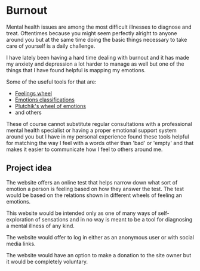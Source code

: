 # Burnout

Mental health issues are among the most difficult illnesses to diagnose and treat. Oftentimes because you might seem perfectly alright to anyone around you but at the same time doing the basic things necessary to take care of yourself is a daily challenge.

I have lately been having a hard time dealing with burnout and it has made my anxiety and depression a lot harder to manage as well but one of the things that I have found helpful is mapping my emotions. 

Some of the useful tools for that are:

- [Feelings wheel](https://feelingswheel.com/)
- [Emotions classifications](https://en.wikipedia.org/wiki/Emotion_classification)
- [Plutchik's wheel of emotions](https://www.betterup.com/blog/emotion-wheel)
- and others

These of course cannot substitute regular consultations with a professional mental health specialist or having a proper emotional support system around you but I have in my personal experience found these tools helpful for matching the way I feel with a words other than 'bad' or 'empty' and that makes it easier to communicate how I feel to others around me.

## Project idea

The website offers an online test that helps narrow down what sort of emotion a person is feeling based on how they answer the test. The test would be based on the relations shown in different wheels of feeling an emotions.

This website would be intended only as one of many ways of self-exploration of sensations and in no way is meant to be a tool for diagnosing a mental illness of any kind.

The website would offer to log in either as an anonymous user or with social media links.

The website would have an option to make a donation to the site owner but it would be completely voluntary. 